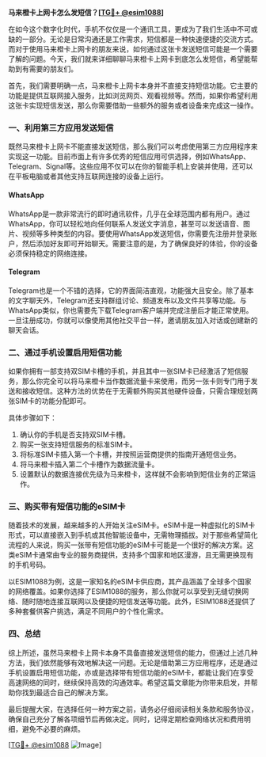 **马来橙卡上网卡怎么发短信？[[TG💪+ @esim1088](https://t.me/s/esim1088)]**

在如今这个数字化时代，手机不仅仅是一个通讯工具，更成为了我们生活中不可或缺的一部分。无论是日常沟通还是工作需求，短信都是一种快速便捷的交流方式。而对于使用马来橙卡上网卡的朋友来说，如何通过这张卡发送短信可能是一个需要了解的问题。今天，我们就来详细聊聊马来橙卡上网卡到底怎么发短信，希望能帮助到有需要的朋友们。

首先，我们需要明确一点，马来橙卡上网卡本身并不直接支持短信功能。它主要的功能是提供互联网接入服务，比如浏览网页、观看视频等。然而，如果你希望利用这张卡实现短信发送，那么你需要借助一些额外的服务或者设备来完成这一操作。

### 一、利用第三方应用发送短信

既然马来橙卡上网卡不能直接发送短信，那么我们可以考虑使用第三方应用程序来实现这一功能。目前市面上有许多优秀的短信应用可供选择，例如WhatsApp、Telegram、Signal等。这些应用不仅可以在你的智能手机上安装并使用，还可以在平板电脑或者其他支持互联网连接的设备上运行。

#### WhatsApp

WhatsApp是一款非常流行的即时通讯软件，几乎在全球范围内都有用户。通过WhatsApp，你可以轻松地向任何联系人发送文字消息，甚至可以发送语音、图片、视频等多种类型的内容。要使用WhatsApp发送短信，你需要先注册并登录账户，然后添加好友即可开始聊天。需要注意的是，为了确保良好的体验，你的设备必须保持稳定的网络连接。

#### Telegram

Telegram也是一个不错的选择，它的界面简洁直观，功能强大且安全。除了基本的文字聊天外，Telegram还支持群组讨论、频道发布以及文件共享等功能。与WhatsApp类似，你也需要先下载Telegram客户端并完成注册后才能正常使用。一旦注册成功，你就可以像使用其他社交平台一样，邀请朋友加入对话或创建新的聊天会话。

### 二、通过手机设置启用短信功能

如果你拥有一部支持双SIM卡槽的手机，并且其中一张SIM卡已经激活了短信服务，那么你完全可以将马来橙卡当作数据流量卡来使用，而另一张卡则专门用于发送和接收短信。这种方法的优势在于无需额外购买其他硬件设备，只需合理规划两张SIM卡的功能分配即可。

具体步骤如下：
1. 确认你的手机是否支持双SIM卡槽。
2. 购买一张支持短信服务的标准SIM卡。
3. 将标准SIM卡插入第一个卡槽，并按照运营商提供的指南开通短信业务。
4. 将马来橙卡插入第二个卡槽作为数据流量卡。
5. 设置默认的数据连接优先级为马来橙卡，这样就不会影响到短信业务的正常运作。

### 三、购买带有短信功能的eSIM卡

随着技术的发展，越来越多的人开始关注eSIM卡。eSIM卡是一种虚拟化的SIM卡形式，可以直接嵌入到手机或其他智能设备中，无需物理插拔。对于那些希望简化流程的人来说，购买一张带有短信功能的eSIM卡可能是一个很好的解决方案。这类eSIM卡通常由专业的服务商提供，支持多个国家和地区漫游，且无需更换现有的手机号码。

以ESIM1088为例，这是一家知名的eSIM卡供应商，其产品涵盖了全球多个国家的网络覆盖。如果你选择了ESIM1088的服务，那么你就可以享受到无缝切换网络、随时随地连接互联网以及便捷的短信发送等功能。此外，ESIM1088还提供了多种套餐供客户挑选，满足不同用户的个性化需求。

### 四、总结

综上所述，虽然马来橙卡上网卡本身不具备直接发送短信的能力，但通过上述几种方法，我们依然能够有效地解决这一问题。无论是借助第三方应用程序，还是通过手机设置启用短信功能，亦或是选择带有短信功能的eSIM卡，都能让我们在享受高速网络的同时，继续保持高效的沟通效率。希望这篇文章能为你带来启发，并帮助你找到最适合自己的解决方案。

最后提醒大家，在选择任何一种方案之前，请务必仔细阅读相关条款和服务协议，确保自己充分了解各项细节后再做决定。同时，记得定期检查网络状况和费用明细，避免不必要的麻烦。

[[TG💪+ @esim1088](https://t.me/s/esim1088) ![Image](https://i.postimg.cc/4NQfJmqS/Snipaste-2025-05-13-00-14-12.png)]
